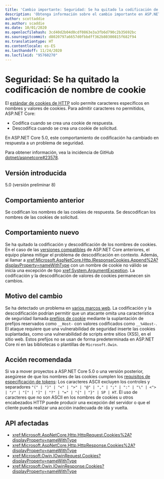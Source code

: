 ```yaml
---
title: 'Cambio importante: Seguridad: Se ha quitado la codificación de nombre de cookie'
description: 'Obtenga información sobre el cambio importante en ASP.NET Core 5.0 titulado Seguridad: Se ha quitado la codificación de nombre de cookie'
author: scottaddie
ms.author: scaddie
ms.date: 10/01/2020
ms.openlocfilehash: 3cd40d2b04d0cdf0863e3a3fb6d790c2b35692bc
ms.sourcegitcommit: d8020797a6657d0fbbdff362b80300815f682f94
ms.translationtype: HT
ms.contentlocale: es-ES
ms.lasthandoff: 11/24/2020
ms.locfileid: "95760270"
---
```

# <a name="security-cookie-name-encoding-removed"></a>Seguridad: Se ha quitado la codificación de nombre de cookie

El [estándar de cookies de HTTP](https://tools.ietf.org/html/rfc6265#section-4.1.1) solo permite caracteres específicos en nombres y valores de cookies. Para admitir caracteres no permitidos, ASP.NET Core:

* Codifica cuando se crea una cookie de respuesta.
* Descodifica cuando se crea una cookie de solicitud.

En ASP.NET Core 5.0, este comportamiento de codificación ha cambiado en respuesta a un problema de seguridad.

Para obtener información, vea la incidencia de GitHub [dotnet/aspnetcore#23578](https://github.com/dotnet/aspnetcore/issues/23578).

## <a name="version-introduced"></a>Versión introducida

5.0 (versión preliminar 8)

## <a name="old-behavior"></a>Comportamiento anterior

Se codifican los nombres de las cookies de respuesta. Se descodifican los nombres de las cookies de solicitud.

## <a name="new-behavior"></a>Comportamiento nuevo

Se ha quitado la codificación y descodificación de los nombres de cookies. En el caso de las [versiones compatibles](https://dotnet.microsoft.com/platform/support/policy/dotnet-core) de ASP.NET Core anteriores, el equipo planea mitigar el problema de descodificación en contexto. Además, al llamar a <xref:Microsoft.AspNetCore.Http.IResponseCookies.Append%2A?displayProperty=nameWithType> con un nombre de cookie no válido se inicia una excepción de tipo <xref:System.ArgumentException>. La codificación y la descodificación de valores de cookies permanecen sin cambios.

## <a name="reason-for-change"></a>Motivo del cambio

Se ha detectado un problema en [varios marcos web](https://github.com/advisories/GHSA-j6w9-fv6q-3q52). La codificación y la descodificación podrían permitir que un atacante omita una característica de seguridad llamada [prefijos de cookie](https://tools.ietf.org/html/draft-ietf-httpbis-cookie-prefixes-00) mediante la suplantación de prefijos reservados como `__Host-` con valores codificados como `__%48ost-`. El ataque requiere que una vulnerabilidad de seguridad inserte las cookies suplantadas, como una vulnerabilidad de scripts entre sitios (XSS), en el sitio web. Estos prefijos no se usan de forma predeterminada en ASP.NET Core ni en las bibliotecas o plantillas de `Microsoft.Owin`.

## <a name="recommended-action"></a>Acción recomendada

Si va a mover proyectos a ASP.NET Core 5.0 o una versión posterior, asegúrese de que los nombres de las cookies cumplen los [requisitos de especificación de tokens](https://tools.ietf.org/html/rfc2616#section-2.2): Los caracteres ASCII excluyen los controles y separadores `"(" | ")" | "<" | ">" | "@" | "," | ";" | ":" | "\" | <"> | "/" | "[" | "]" | "?" | "=" | "{" | "}" | SP | HT`. El uso de caracteres que no son ASCII en los nombres de cookies u otros encabezados HTTP puede producir una excepción del servidor o que el cliente pueda realizar una acción inadecuada de ida y vuelta.

## <a name="affected-apis"></a>API afectadas

- <xref:Microsoft.AspNetCore.Http.HttpRequest.Cookies%2A?displayProperty=nameWithType>
- <xref:Microsoft.AspNetCore.Http.HttpResponse.Cookies%2A?displayProperty=nameWithType>
- <xref:Microsoft.Owin.IOwinRequest.Cookies?displayProperty=nameWithType>
- <xref:Microsoft.Owin.IOwinResponse.Cookies?displayProperty=nameWithType>

<!--

### Category

ASP.NET Core

### Affected APIs

- `Overload:Microsoft.AspNetCore.Http.HttpRequest.Cookies`
- `Overload:Microsoft.AspNetCore.Http.HttpResponse.Cookies`
- `P:Microsoft.Owin.IOwinRequest.Cookies`
- `P:Microsoft.Owin.IOwinResponse.Cookies`

-->
